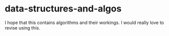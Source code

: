 # data-structures-and-algos
I hope that this contains algorithms and their workings. I would really love to revise using this.
